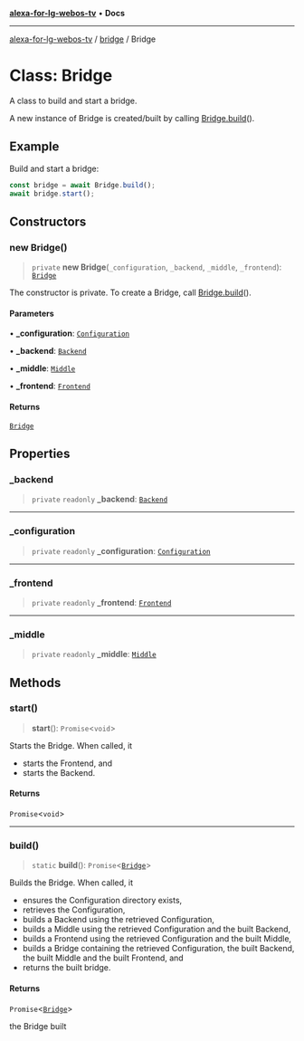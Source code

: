 [**alexa-for-lg-webos-tv**](../../README.md) • **Docs**

***

[alexa-for-lg-webos-tv](../../modules.md) / [bridge](../README.md) / Bridge

# Class: Bridge

A class to build and start a bridge.

A new instance of Bridge is created/built by calling [Bridge.build](Bridge.md#build)().

## Example

Build and start a bridge:

```ts
const bridge = await Bridge.build();
await bridge.start();
```

## Constructors

### new Bridge()

> `private` **new Bridge**(`_configuration`, `_backend`, `_middle`, `_frontend`): [`Bridge`](Bridge.md)

The constructor is private. To create a Bridge, call [Bridge.build](Bridge.md#build)().

#### Parameters

• **\_configuration**: [`Configuration`](../lib/configuration/classes/Configuration.md)

• **\_backend**: [`Backend`](../lib/backend/classes/Backend.md)

• **\_middle**: [`Middle`](../lib/middle/classes/Middle.md)

• **\_frontend**: [`Frontend`](../lib/frontend/classes/Frontend.md)

#### Returns

[`Bridge`](Bridge.md)

## Properties

### \_backend

> `private` `readonly` **\_backend**: [`Backend`](../lib/backend/classes/Backend.md)

***

### \_configuration

> `private` `readonly` **\_configuration**: [`Configuration`](../lib/configuration/classes/Configuration.md)

***

### \_frontend

> `private` `readonly` **\_frontend**: [`Frontend`](../lib/frontend/classes/Frontend.md)

***

### \_middle

> `private` `readonly` **\_middle**: [`Middle`](../lib/middle/classes/Middle.md)

## Methods

### start()

> **start**(): `Promise`\<`void`\>

Starts the Bridge. When called, it

- starts the Frontend, and
- starts the Backend.

#### Returns

`Promise`\<`void`\>

***

### build()

> `static` **build**(): `Promise`\<[`Bridge`](Bridge.md)\>

Builds the Bridge. When called, it

- ensures the Configuration directory exists,
- retrieves the Configuration,
- builds a Backend using the retrieved Configuration,
- builds a Middle using the retrieved Configuration and the built Backend,
- builds a Frontend using the retrieved Configuration and the built Middle,
- builds a Bridge containing the retrieved Configuration, the built
  Backend, the built Middle and the built Frontend, and
- returns the built bridge.

#### Returns

`Promise`\<[`Bridge`](Bridge.md)\>

the Bridge built
